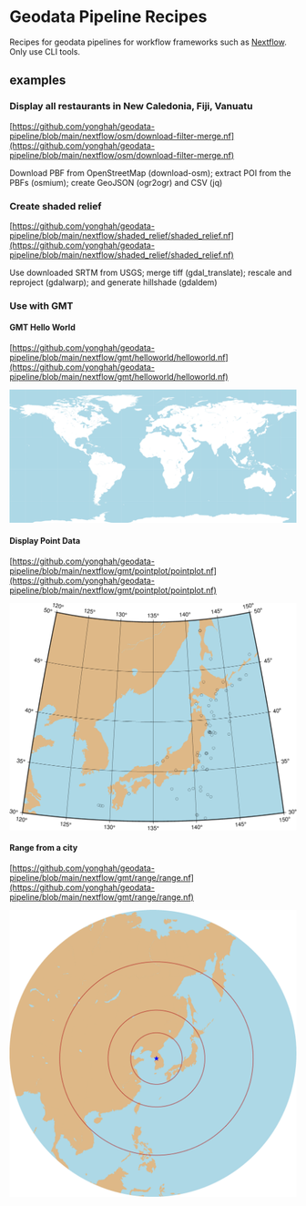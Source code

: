 # Geodata Pipeline Recipes

Recipes for geodata pipelines for workflow frameworks such as [Nextflow](https://www.nextflow.io/). Only use CLI tools. 


## examples

### Display all restaurants in New Caledonia, Fiji, Vanuatu

[https://github.com/yonghah/geodata-pipeline/blob/main/nextflow/osm/download-filter-merge.nf](https://github.com/yonghah/geodata-pipeline/blob/main/nextflow/osm/download-filter-merge.nf)

Download PBF from OpenStreetMap (download-osm); extract POI from the PBFs (osmium); create GeoJSON (ogr2ogr) and CSV (jq)

### Create shaded relief

[https://github.com/yonghah/geodata-pipeline/blob/main/nextflow/shaded_relief/shaded_relief.nf](https://github.com/yonghah/geodata-pipeline/blob/main/nextflow/shaded_relief/shaded_relief.nf)

Use downloaded SRTM from USGS; merge tiff (gdal_translate); rescale and reproject (gdalwarp); and generate hillshade (gdaldem)

### Use with GMT 

#### GMT Hello World

[https://github.com/yonghah/geodata-pipeline/blob/main/nextflow/gmt/helloworld/helloworld.nf](https://github.com/yonghah/geodata-pipeline/blob/main/nextflow/gmt/helloworld/helloworld.nf)

![](image/hello-world.png)


#### Display Point Data

[https://github.com/yonghah/geodata-pipeline/blob/main/nextflow/gmt/pointplot/pointplot.nf](https://github.com/yonghah/geodata-pipeline/blob/main/nextflow/gmt/pointplot/pointplot.nf)

![](image/earthquake.png)

#### Range from a city

[https://github.com/yonghah/geodata-pipeline/blob/main/nextflow/gmt/range/range.nf](https://github.com/yonghah/geodata-pipeline/blob/main/nextflow/gmt/range/range.nf)

![](image/range.png)
